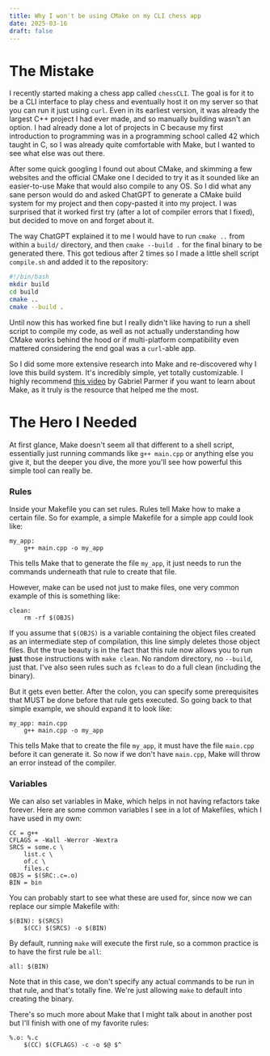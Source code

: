 ```yaml
---
title: Why I won't be using CMake on my CLI chess app
date: 2025-03-16
draft: false
---
```

# The Mistake
I recently started making a chess app called `chessCLI`. The goal is for it to be a CLI interface to play chess and eventually host it on my server so that you can run it just using `curl`. Even in its earliest version, it was already the largest C++ project I had ever made, and so manually building wasn't an option. I had already done a lot of projects in C because my first introduction to programming was in a programming school called 42 which taught in C, so I was already quite comfortable with Make, but I wanted to see what else was out there.

After some quick googling I found out about CMake, and skimming a few websites and the official CMake one I decided to try it as it sounded like an easier-to-use Make that would also compile to any OS. So I did what any sane person would do and asked ChatGPT to generate a CMake build system for my project and then copy-pasted it into my project. I was surprised that it worked first try (after a lot of compiler errors that I fixed), but decided to move on and forget about it.

The way ChatGPT explained it to me I would have to run `cmake ..` from within a `build/` directory, and then `cmake --build .` for the final binary to be generated there. This got tedious after 2 times so I made a little shell script `compile.sh` and added it to the repository:
```bash
#!/bin/bash
mkdir build
cd build
cmake ..
cmake --build .
```

Until now this has worked fine but I really didn't like having to run a shell script to compile my code, as well as not actually understanding how CMake works behind the hood or if multi-platform compatibility even mattered considering the end goal was a `curl`-able app.

So I did some more extensive research into Make and re-discovered why I love this build system. It's incredibly simple, yet totally customizable. I highly recommend [this video](https://youtu.be/DtGrdB8wQ_8?si=U0rr9qPyuju5aykq) by Gabriel Parmer if you want to learn about Make, as it truly is the resource that helped me the most.

# The Hero I Needed
At first glance, Make doesn't seem all that different to a shell script, essentially just running commands like `g++ main.cpp` or anything else you give it, but the deeper you dive, the more you'll see how powerful this simple tool can really be.

### Rules
Inside your Makefile you can set rules. Rules tell Make how to make a certain file. So for example, a simple Makefile for a simple app could look like:
```make
my_app:
	g++ main.cpp -o my_app
```
This tells Make that to generate the file `my_app`, it just needs to run the commands underneath that rule to create that file.

However, make can be used not just to make files, one very common example of this is something like:
```
clean:
	rm -rf $(OBJS)
```
If you assume that `$(OBJS)` is a variable containing the object files created as an intermediate step of compilation, this line simply deletes those object files. But the true beauty is in the fact that this rule now allows you to run **just** those instructions with `make clean`. No random directory, no `--build`, just that. I've also seen rules such as `fclean` to do a full clean (including the binary).

But it gets even better. After the colon, you can specify some prerequisites that MUST be done before that rule gets executed. So going back to that simple example, we should expand it to look like:
```make
my_app: main.cpp
	g++ main.cpp -o my_app
```

This tells Make that to create the file `my_app`, it must have the file `main.cpp` before it can generate it. So now if we don't have `main.cpp`, Make will throw an error instead of the compiler.

### Variables
We can also set variables in Make, which helps in not having refactors take forever. Here are some common variables I see in a lot of Makefiles, which I have used in my own:
```make
CC = g++
CFLAGS = -Wall -Werror -Wextra
SRCS = some.c \
	list.c \
	of.c \
	files.c
OBJS = $(SRC:.c=.o)
BIN = bin
```

You can probably start to see what these are used for, since now we can replace our simple Makefile with:
```make
$(BIN): $(SRCS)
	$(CC) $(SRCS) -o $(BIN)
```

By default, running `make` will execute the first rule, so a common practice is to have the first rule be `all`:
```make
all: $(BIN)
```

Note that in this case, we don't specify any actual commands to be run in that rule, and that's totally fine. We're just allowing `make` to default into creating the binary.

There's so much more about Make that I might talk about in another post but I'll finish with one of my favorite rules:
```make
%.o: %.c
	$(CC) $(CFLAGS) -c -o $@ $^
```
